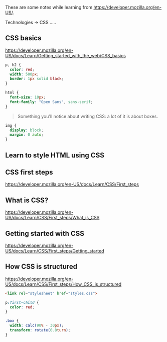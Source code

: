 These are some notes while learning from https://developer.mozilla.org/en-US/.

Technologies -> CSS .....

## CSS basics

https://developer.mozilla.org/en-US/docs/Learn/Getting_started_with_the_web/CSS_basics

```css
p, h2 {
  color: red;
  width: 500px;
  border: 1px solid black;
}
```

```css
html {
  font-size: 10px;
  font-family: "Open Sans", sans-serif;
}
```

> Something you'll notice about writing CSS: a lot of it is about boxes.

```css
img {
  display: block;
  margin: 0 auto;
}
```

## Learn to style HTML using CSS

## CSS first steps

https://developer.mozilla.org/en-US/docs/Learn/CSS/First_steps

## What is CSS?

https://developer.mozilla.org/en-US/docs/Learn/CSS/First_steps/What_is_CSS

## Getting started with CSS

https://developer.mozilla.org/en-US/docs/Learn/CSS/First_steps/Getting_started

## How CSS is structured

https://developer.mozilla.org/en-US/docs/Learn/CSS/First_steps/How_CSS_is_structured

```html
<link rel="stylesheet" href="styles.css">
```

```css
p:first-child {
  color: red;
}
```

```css
.box {
  width: calc(90% - 30px);
  transform: rotate(0.8turn);
}
```




